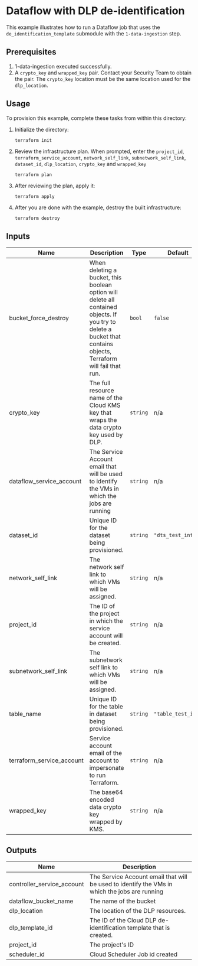 # Dataflow with DLP de-identification

This example illustrates how to run a Dataflow job that uses the `de_identification_template` submodule with the `1-data-ingestion` step.

## Prerequisites

1. 1-data-ingestion executed successfully.
2. A `crypto_key` and `wrapped_key` pair.  Contact your Security Team to obtain the pair. The `crypto_key` location must be the same location used for the `dlp_location`.

## Usage

To provision this example, complete these tasks from within this directory:

1. Initialize the directory:
   ```
   terraform init
   ```
1. Review the infrastructure plan. When prompted, enter the `project_id`, `terraform_service_account`, `network_self_link`, `subnetwork_self_link`, `dataset_id`, `dlp_location`, `crypto_key` and `wrapped_key`
   ```
   terraform plan
   ```
1. After reviewing the plan, apply it:
   ```
   terraform apply
   ```
1. After you are done with the example, destroy the built infrastructure:
   ```
   terraform destroy
   ```

<!-- BEGINNING OF PRE-COMMIT-TERRAFORM DOCS HOOK -->
## Inputs

| Name | Description | Type | Default | Required |
|------|-------------|------|---------|:--------:|
| bucket\_force\_destroy | When deleting a bucket, this boolean option will delete all contained objects. If you try to delete a bucket that contains objects, Terraform will fail that run. | `bool` | `false` | no |
| crypto\_key | The full resource name of the Cloud KMS key that wraps the data crypto key used by DLP. | `string` | n/a | yes |
| dataflow\_service\_account | The Service Account email that will be used to identify the VMs in which the jobs are running | `string` | n/a | yes |
| dataset\_id | Unique ID for the dataset being provisioned. | `string` | `"dts_test_int"` | no |
| network\_self\_link | The network self link to which VMs will be assigned. | `string` | n/a | yes |
| project\_id | The ID of the project in which the service account will be created. | `string` | n/a | yes |
| subnetwork\_self\_link | The subnetwork self link to which VMs will be assigned. | `string` | n/a | yes |
| table\_name | Unique ID for the table in dataset being provisioned. | `string` | `"table_test_int"` | no |
| terraform\_service\_account | Service account email of the account to impersonate to run Terraform. | `string` | n/a | yes |
| wrapped\_key | The base64 encoded data crypto key wrapped by KMS. | `string` | n/a | yes |

## Outputs

| Name | Description |
|------|-------------|
| controller\_service\_account | The Service Account email that will be used to identify the VMs in which the jobs are running |
| dataflow\_bucket\_name | The name of the bucket |
| dlp\_location | The location of the DLP resources. |
| dlp\_template\_id | The ID of the Cloud DLP de-identification template that is created. |
| project\_id | The project's ID |
| scheduler\_id | Cloud Scheduler Job id created |

<!-- END OF PRE-COMMIT-TERRAFORM DOCS HOOK -->
